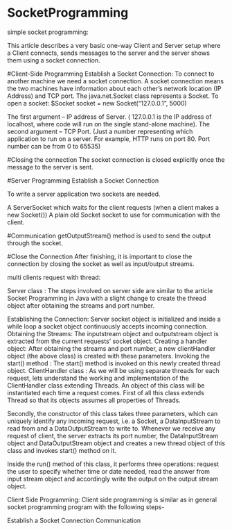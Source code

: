 # SocketProgramming

simple socket programming:

This article describes a very basic one-way Client and Server setup where a Client connects, sends messages to the server and the server shows them using a socket connection.

#Client-Side Programming
Establish a Socket Connection:
To connect to another machine we need a socket connection. A socket connection means the two machines have information about each other’s network location (IP Address) and TCP port. The java.net.Socket class represents a Socket. To open a socket: 
$Socket socket = new Socket(“127.0.0.1”, 5000)

The first argument – IP address of Server. ( 127.0.0.1  is the IP address of localhost, where code will run on the single stand-alone machine).
The second argument – TCP Port. (Just a number representing which application to run on a server. For example, HTTP runs on port 80.  Port number can be from 0 to 65535)
   
#Closing the connection
The socket connection is closed explicitly once the message to the server is sent.

#Server Programming
Establish a Socket Connection

To write a server application two sockets are needed. 

A ServerSocket which waits for the client requests (when a client makes a new Socket())
A plain old Socket socket to use for communication with the client.

#Communication
getOutputStream() method is used to send the output through the socket.

#Close the Connection 
After finishing,  it is important to close the connection by closing the socket as well as input/output streams.


multi clients request with thread:

Server class : The steps involved on server side are similar to the article Socket Programming in Java with a slight change to create the thread object after obtaining the streams and port number.

Establishing the Connection: Server socket object is initialized and inside a while loop a socket object continuously accepts incoming connection. Obtaining the Streams: The inputstream object and outputstream object is extracted from the current requests’ socket object.
Creating a handler object: After obtaining the streams and port number, a new clientHandler object (the above class) is created with these parameters.   Invoking the start() method : The start() method is invoked on this newly created thread object.
ClientHandler class : As we will be using separate threads for each request, lets understand the working and implementation of the ClientHandler class extending Threads. An object of this class will be instantiated each time a request comes. 
First of all this class extends Thread so that its objects assumes all properties of Threads.

Secondly, the constructor of this class takes three parameters, which can uniquely identify any incoming request, i.e. a Socket, a DataInputStream to read from and a DataOutputStream to write to. Whenever we receive any request of client, the server extracts its port number, the DataInputStream object and DataOutputStream object and creates a new thread object of this class and invokes start() method on it.
       
Inside the run() method of this class, it performs three operations: request the user to specify whether time or date needed, read the answer from input stream object and accordingly write the output on the output stream object.

Client Side Programming: Client side programming is similar as in general socket programming program with the following steps-

Establish a Socket Connection
Communication
